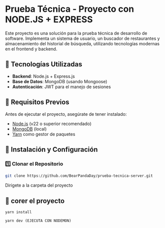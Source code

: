 # Prueba Técnica - Proyecto con NODE.JS + EXPRESS

Este proyecto es una solución para la prueba técnica de desarrollo de software. Implementa un sistema de usuario, un buscador de restaurantes y almacenamiento del historial de búsqueda, utilizando tecnologías modernas en el frontend y backend.

## 🚀 Tecnologías Utilizadas

- **Backend**: Node.js + Express.js
- **Base de Datos**: MongoDB (usando Mongoose)
- **Autenticación**: JWT para el manejo de sesiones

## 📌 Requisitos Previos

Antes de ejecutar el proyecto, asegúrate de tener instalado:
- [Node.js](https://nodejs.org/) (v22 o superior recomendado)
- [MongoDB](https://www.mongodb.com/) (local)
- [Yarn](https://yarnpkg.com/getting-started/install) como gestor de paquetes

## 🔧 Instalación y Configuración

### 1️⃣ Clonar el Repositorio
```sh
git clone https://github.com/BearPandaDay/prueba-tecnica-server.git
```
Dirigete a la carpeta del proyecto


## 🔧 corer el proyecto
```
yarn install

yarn dev (EJECUTA CON NODEMON)


